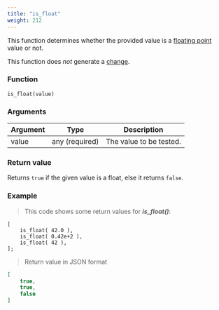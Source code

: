 ```yaml
---
title: "is_float"
weight: 212
---
```


This function determines whether the provided value is a [floating point](../../data-types/float) value or not.

This function does *not* generate a [change](../../overview/changes).

### Function

`is_float(value)`

### Arguments

Argument | Type | Description
-------- | ---- | -----------
value | any (required) | The value to be tested.

### Return value

Returns `true` if the given value is a float, else it returns `false`.

### Example

> This code shows some return values for ***is_float()***:

```thingsdb,json_response
[
    is_float( 42.0 ),
    is_float( 0.42e+2 ),
    is_float( 42 ),
];
```

> Return value in JSON format

```json
[
    true,
    true,
    false
]
```
